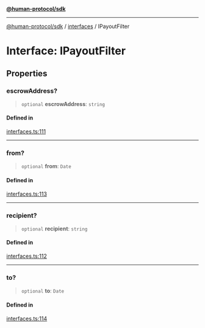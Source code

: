 [**@human-protocol/sdk**](../../README.md)

***

[@human-protocol/sdk](../../modules.md) / [interfaces](../README.md) / IPayoutFilter

# Interface: IPayoutFilter

## Properties

### escrowAddress?

> `optional` **escrowAddress**: `string`

#### Defined in

[interfaces.ts:111](https://github.com/humanprotocol/human-protocol/blob/b718aa9d178d605c5b27fec98a4e6afa6f1db599/packages/sdk/typescript/human-protocol-sdk/src/interfaces.ts#L111)

***

### from?

> `optional` **from**: `Date`

#### Defined in

[interfaces.ts:113](https://github.com/humanprotocol/human-protocol/blob/b718aa9d178d605c5b27fec98a4e6afa6f1db599/packages/sdk/typescript/human-protocol-sdk/src/interfaces.ts#L113)

***

### recipient?

> `optional` **recipient**: `string`

#### Defined in

[interfaces.ts:112](https://github.com/humanprotocol/human-protocol/blob/b718aa9d178d605c5b27fec98a4e6afa6f1db599/packages/sdk/typescript/human-protocol-sdk/src/interfaces.ts#L112)

***

### to?

> `optional` **to**: `Date`

#### Defined in

[interfaces.ts:114](https://github.com/humanprotocol/human-protocol/blob/b718aa9d178d605c5b27fec98a4e6afa6f1db599/packages/sdk/typescript/human-protocol-sdk/src/interfaces.ts#L114)
